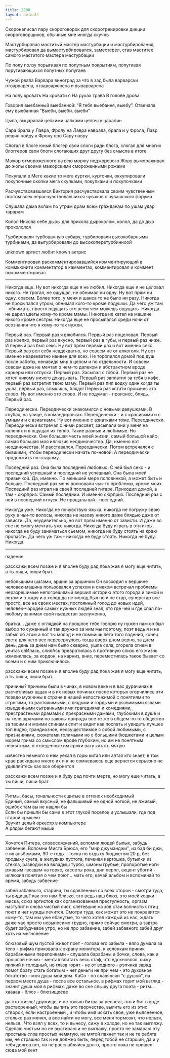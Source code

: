 ```yaml
---
title: 2008
layout: default
---
```


Скоронаписал пару скороговорок для скоротренировки дикции скороговорщиков, обычные мне иногда скучны

Мастурбировал маститый мастер мастурбации и мастурбирования, мастурбировал да вымастурбировался, заместерел, став маститее самого маститого мастера мастурбации

По полу ползу порыгивая по попутным покрытиям, попугивая поругивающихся попутных попугаев

Чужой рвала Варвара виноград за что в зад была варварски отварварена, отварварючена и выварварена

На полу кровать На кровати я На руках трава В голове дрова 

Говорил выебанный выебанной: “Я тебя выебання, выебу”. Отвечала ему выебанная “Выеби, выеби. выеби”

Цыпа, выцарапай цепкими цапками цепочку царапин

Сара брала у Лавра, Фролу на Лавра наврала, брала и у Фрола, Лавр решил пойду к Фролу про Сару навру

Слогал в блоге юный блогер свои слоги ради блога, слогал для многих блоггеров свои блоги слогающих друг другу без смысла в итоге

Мажор отмороженного на всю моржу поджорового Жору вымораживал до жопы своими мажорскими смороженными рожами

Покупали в Меге какие то мега куртки, курточки, оккупировали покупочные окопки мега скупками, покупками и покупочками

Расчувствовавшаяся Виктория расчувствовала своим чувственным постом всех нерасчувствовавшихся чуваков с чувашского форума

Слушала дама вхлам по утрам драм всем гражданам по ушам удар тарарам

Колол Никола себе дыры для прикола дыроколом, колол, да до дыр прокололся

Турбировали турбованную субару, турбировали высокобарными турбинами, да вытурбировали до высокоперетурбинноой

unknown артист любит known актрис

Комментировал раскомментировавшийся комментирующий в коммьюнити комментатор в камментах, комментировал и коммент выкомментировал

***

Никогда еще. Ну вот никогда еще я не любил. Никогда еще я не целовал никого. Не трогал, не ощущал, не обнимал ни одну. Ну вот прям ни одну, совсем. Более того, у меня и шанса то не было ни разу. Никогда не просыпался утром, обнимая кого-то кроме подушки. Да чего уж там - обнимать, просто ощущать это всем чем можешь ощущать. Никогда не дарил цветы кому-то кроме мамы. Никогда не катал на машине никого кроме сестры. Никогда еще не просыпался среди ночи от осознания что я кому-то так нужен.

Первый раз. Первый раз я влюбился. Первый раз поцеловал. Первый раз крепко, первый раз вкусно, первый раз в губы, и первый раз ниже. И первый раз был секс. Ну вот прям первый раз и вот именно секс. Первый раз вел себя неадекватно, но совсем не от алкоголя. Ну вот именно неадекватно наивен для всех. Не торопился домой под душ после работы, ненавидя мир в целом и по отдельности. И совсем совсем даже не мечтал о чем-то далеком и абстрактном вроде карьеры или отпуска. Первый раз. Засыпал с тобой. Первый раз не хотел никому ничего доказывать. Первый раз заплатил за тебя в кафе, первый раз встретил твою маму. Первый раз пил водку один когда ты ушла, первый раз, слышишь, блядь! Первый раз кстати произнес это слово. Ну вот именно это слово. И не подумал - произнес, блядь. Первый раз.

Переодически. Переодически знакомился с новыми девушками. В клубах, на улице, в командировках. Переодически - и с красивыми и с умными и с азиатками. Ну вот именно с азиатками тоже. Переодически. Переодически встречал с ними рассвет, засыпали они у меня на коленях и я ощущал их тепло. Такие разные и любимые. Но переодически. Они большая часть моей жизни, самый большой кайф, самая большая моя иллюзия неодиночества. Да, именно вот неодиночества. И расставался. Переодически. Потом встречался с бывшими, чтобы переодически начать по-новой. А переодически продолжить по-старому.

Последний раз. Она была последней любовью. С ней был секс - и последний успешный и последний не успешный. Она была моей привычкой. Да, именно. По меньшей мере половинкой, а может быть и больше. Последний раз меня волновали чьи-то проблемы, кроме моих. Последний раз играл на своей последней гитаре. Приходил домой, а там - сюрприз. Самый последний. И именно сюрприз. Последний раз с ней в последний отпуск. Не прощальный - последний. 

Никогда уже. Никогда не почувствую языка, никогда не погружу свою руку в чьи-то волосы, никогда не назову никого даже блядью даже от зависти. Да, неудивительно, но вот прям именно от зависти. И даже во сне не смогу мечтать уже никогда. Никогда буду играть в эти игры, никогда не буду заниматься сьемом, никогда не буду стоять на краю пропасти. Да чего уж там - никогда не буду стоять. Никогда не буду. Никогда.

***

падение

расскажи всем позже и я вполне буду рад
пока жив я могу еще читать, а ты пиши, пиши брат.


небольшими шагами, аршин за аршином
Он восходил к вершине
человек-машина
пользовался успехом и смехом встречал проблемы
неразрешимые
непогрешимый
вершил историю этого города и зимой и летом и в жару и в холод
да не молод был но и не стар, суперстар
все просто, все на своих местах, 
постоянный голод
до новых идей,
человек-чародей
самых нужных людей знал, кто где чей и где спал
по-любому занимал свой пьедестал заслуженно, 

братка... 
даже с оглядкой на прошлое тебе говорю
ну нужен нам он был
выбор то суженный и
так дружно за ним мы поэтому,
поэт ведь я и не забыл об этом
а вот ты молод и не помнишь лета того
падения, конец света для него
все перевернулось тогда вверх дном
верно, за днем день, день за днем 
нам было скверно, ушла сила, сгорела огнем
в унитаз слИлась, слилАсь превратилась в противную слизь
его жизнь изменилась,
за кордон, на карниз, вниз, переместилась
такое бывает со всеми и с ним приключилось


расскажи всем позже и я вполне буду рад
пока жив я могу еще читать, а ты пиши, пиши брат.



причины? причины были
в чинах, в новом веке и в вас дурачинах
в расчетливых щщах и в их новых починах
после которых огорчились эти псевдо мужчины
в стране в нашей непостижимой
с понятиями то строгими, то растяжимыми,
с людьми
и гордыми и уязвимыми
язвами изьеденными
сыгранными ими трагедиями и комедиями,
престрастными драмами
с прекрасными дамами, 
глубокими в душе и на теле шрамами
но законы природы все те же в общем-то
то общество за твоими и моими спинами
спит и видит
как поспать и увидеть
лучшее топ видео, грандиозное, неосуществимое
с собой любимыми, с признаниями, сюжетами голимыми 
но с большими бюджетами и целым морем грима
со смыслом вроде глубоким, но им не понятным
невнятным, в отведенные им сроки
вату катать мятую


известно немного о нем уехал в горы китая
или алтая кто знает, в том крае раскидано много их
и я не сомневаюсь еще вернется
серьезно
не удивляйтесь как все обернется

расскажи всем позже и я буду рад
почти мертв, но могу еще читать, а ты пиши, пиши брат.

***

Ритмы, басы, тональности сшитые в оттенок необходимый  
Единый, самый вкусный, не фальшивый не одной ноткой, не лживый, ошибок там вы не нашли бы  
Если бы пришли бы сами в этот глухой поселок и услышали, где под старой крышею  
Звучит целый оркестр в компьютере  
А рядом бегают мыши  

***

Хочется Питера, словосожжений, вспомни людей былых, забудь забвение. Вспомни Миста Брюса, его "мир джуманджи", из бэд би джи, с их альбомами, 90-е годы - тоска по отдыху бюджетом 20 р, без продыху суета, в желудках пустота, печеная картошка, бутылки из стекла, разводки на вкладыш турбо, шмоны грубые, пропоротые ноги ржавым гвоздем на горке, кассеты рока, дип перпл, акцент убогий - иллюзия понятия о чем поют... мать его, качай альбом и вспоминай то время, забудь забвение

забей забавного, старина, ты сдавленный со всех сторон - смотри туда, ты видишь? как это нам близко, это ведь наш блюз, это моей кошки миска, союз артистов как организованная преступность, оргазм наступит и снова чистый лист, слетевшие на зов стаи волнистых птиц поют и нет нужды лечится. Смотри туда, как может это не понравится кому-то, там мы уже ебанутые,  то чего хотел каждый из нас, ждать даже час просто невыносимо трудно, прямо сейчас смотри, а завтра будет забудчевое утро, но не про забвение, забей забавного забей друг хоть на мнгновение
 
блюзовый шум пустой живот поет - голова его забыла - вяло думала за тело - рифма приковала к экрану монитора, к колонкам приник барабанными перепонками - слушала барабаны и бочки, слова, как и прошлой ночью - мечтал впитать весь стаф, что вдохновлял. сижу липкий и голодный, но глаза горят - не от водного - рэпчика заряд помог брату стать богатым - нет деньги не при чем - это духовное богатство - моя душа мой дом. КаСо - по славянски "с душой", на первом месте душа - после все остальное. в рифмах горит мой взгляд - значит душа моя в рифмах. даже во сне слышу друга поэта - ритм... хааааа - блюз - блюзищееее
 
да это жизнь! дружище, и не только битва за респект, это и бит в воде растворенный, чтобы выпить это творчество, вылить его из этих створок, если настроенный , и чтобы имя искать свое, уже выляненное, столько раз менял, а все найти не могу, все меня тормозят, что нельзя, нельзя..  Что взял у всех, то и вынесу, сижу в холоде, но не так выгляжу. Сделаю чистым но не выстираю и не выглажу, просто не замараю эту простынь слов простых немятую, не мятой пахнет так и не те ребята мы, не страшно так и не должно быть, перед тобой не старший, да и у тебя долгов нет, но не расслабляйся долго, просто пока не пришел сюда мой кент



